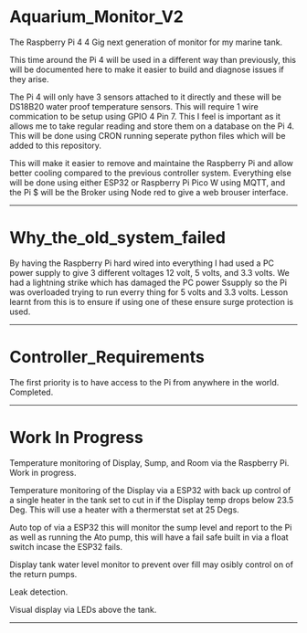 # Aquarium_Monitor_V2
 The Raspberry Pi 4 4 Gig next generation of monitor for my marine tank.

 This time around the Pi 4 will be used in a different way than previously, this will be documented here to make it easier to build and diagnose issues if they arise.

 The Pi 4 will only have 3 sensors attached to it directly and these will be DS18B20 water proof temperature sensors. This will require 1 wire commication to be setup using GPIO 4 Pin 7.
 This I feel is important as it allows me to take regular reading and store them on a database on the Pi 4. This will be done using CRON running seperate python files which will be added to this repository.

 This will make it easier to remove and maintaine the Raspberry Pi and allow better cooling compared to the previous controller system. Everything else will be done using either ESP32 or Raspberry Pi Pico W using MQTT,
  and the Pi $ will be the Broker using Node red to give a web brouser interface.

 ------
# Why_the_old_system_failed

 By having the Raspberry Pi hard wired into everything I had used a PC power supply to give 3 different voltages 12 volt, 5 volts, and 3.3 volts. We had a lightning strike which has damaged the PC power Ssupply so the Pi 
  was overloaded trying to run everry thing for 5 volts and 3.3 volts. Lesson learnt from this is to ensure if using one of these ensure surge protection is used.

 ------

# Controller_Requirements

The first priority is to have access to the Pi from anywhere in the world.  Completed.

-----

# Work In Progress

Temperature monitoring of Display, Sump, and Room via the Raspberry Pi. Work in progress.

Temperature monitoring of the Display via a ESP32 with back up control of a single heater in the tank set to cut in if the Display temp drops below 23.5 Deg. This will use a heater with a thermerstat set at 25 Degs.

Auto top of via a ESP32 this will monitor the sump level and report to the Pi as well as running the Ato pump, this will have a fail safe built in via a float switch incase the ESP32 fails.

Display tank water level monitor to prevent over fill may osibly control on of the return pumps.

Leak detection.

Visual display via LEDs above the tank.

----



